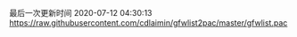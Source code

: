 最后一次更新时间 2020-07-12 04:30:13
https://raw.githubusercontent.com/cdlaimin/gfwlist2pac/master/gfwlist.pac

